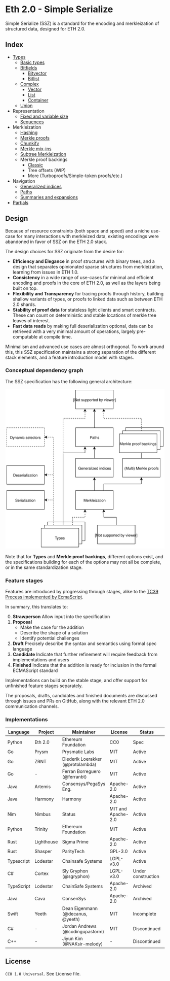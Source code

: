 # Eth 2.0 - Simple Serialize

Simple Serialize (SSZ) is a standard for the encoding and merkleization of structured data, designed for ETH 2.0.

## Index

- [Types](./specs/types/general.md)
  - [Basic types](./specs/types/basic.md)
  - [Bitfields](./specs/types/bitfields.md)
    - [Bitvector](./specs/types/bitfields.md#bitvector)
    - [Bitlist](./specs/types/bitfields.md#bitlist)
  - [Complex](./specs/types/complex.md)
    - [Vector](./specs/types/complex.md#vector)
    - [List](./specs/types/complex.md#lists)
    - [Container](./specs/types/complex.md#container)
  - [Union](./specs/types/union.md)
- Representation
  - [Fixed and variable size](./specs/representation/fixed_variable_size.md)
  - [Sequences](./specs/representation/sequences.md)
- Merkleization
  - [Hashing](./specs/merkleization/hashing.md)
  - [Merkle proofs](./specs/merkleization/merkle_proofs.md)
  - [Chunkify](./specs/merkleization/chunkify.md)
  - [Merkle mix-ins](./specs/merkleization/mixin.md)
  - [Subtree Merkleization](./specs/merkleization/subtree_merkleization.md)
  - Merkle proof backings
    - [Classic](./specs/merkleization/proof_backings/classic.md)
    - Tree offsets (WIP)
    - More (Turboproofs/Simple-token proofs/etc.)
- Navigation
    - [Generalized indices](./specs/navigation/generalized_indices.md)
    - [Paths](./specs/navigation/paths.md)
    - [Summaries and expansions](./specs/navigation/summaries_expansions.md)
- [Partials](./specs/partials/partials.md)

## Design

Because of resource constraints (both space and speed) and a niche use-case for many interactions with merkleized data, existing encodings were abandoned in favor of SSZ on the ETH 2.0 stack.

The design choices for SSZ originate from the desire for:
- **Efficiency and Elegance** in proof structures with binary trees, and a design that separates opinionated sparse structures from merkleization, learning from issues in ETH 1.0.
- **Consistency** in a wide range of use-cases for minimal and efficient encoding and proofs in the core of ETH 2.0, as well as the layers being built on top.
- **Flexibility and Transparency** for tracing proofs through history, building shallow variants of types, or proofs to linked data such as between ETH 2.0 shards.
- **Stability of proof data** for stateless light clients and smart contracts. These can count on deterministic and stable locations of merkle tree leaves of interest.
- **Fast data reads** by making full deserialization optional, data can be retrieved with a very minimal amount of operations, largely pre-computable at compile time.

Minimalism and advanced use cases are almost orthogonal. To work around this, this SSZ specification maintains a strong separation of the different stack elements, and a feature introduction model with stages.

### Conceptual dependency graph

The SSZ specification has the following general architecture: 

![SSZ architecture](./ssz_arch.svg)

Note that for **Types** and **Merkle proof backings**, different options exist, and the specifications building for each of the options may not all be complete, or in the same standardization stage.

### Feature stages

Features are introduced by progressing through stages, alike to the [TC39 Process implemented by EcmaScript](https://tc39.es/process-document/).

In summary, this translates to:

0. **Strawperson** 	Allow input into the specification
1. **Proposal**
   - Make the case for the addition
   - Describe the shape of a solution
   - Identify potential challenges 
2. **Draft**        Precisely describe the syntax and semantics using formal spec language 
3. **Candidate** 	Indicate that further refinement will require feedback from implementations and users 
4. **Finished** 	Indicate that the addition is ready for inclusion in the formal ECMAScript standard 

Implementations can build on the stable stage, and offer support for unfinished feature stages separately.

The proposals, drafts, candidates and finished documents are discussed through issues and PRs on GitHub, along with the relevant ETH 2.0 communication channels.

### Implementations

| Language    | Project                   | Maintainer                        | License            | Status             | Implementation |
|-------------|---------------------------|-----------------------------------|--------------------|--------------------|----------------|
| Python      | Eth 2.0                   | Ethereum Foundation               | CC0                | Spec               |                |
| Go          | Prysm                     | Prysmatic Labs                    | MIT                | Active             |[`prysmaticlabs/go-ssz`](https://github.com/prysmaticlabs/go-ssz) |
| Go          | ZRNT                      | Diederik Loerakker (@protolambda) | MIT                | Active             |[`protolambda/zssz`](https://github.com/protolambda/zssz) |
| Go          | -                         | Ferran Borreguero (@ferranbt)     | MIT                | Active             |[`ferranbt/fastssz`](https://github.com/ferranbt/fastssz) |
| Java        | Artemis                   | Consensys/PegaSys Eng.            | Apache-2.0         | Active             |[`PegaSysEng/artemis/util`](https://github.com/PegaSysEng/artemis/tree/master/util/src/main/java/tech/pegasys/artemis/util) |
| Java        | Harmony                   | Harmony                           | Apache-2.0         | Active             |[`harmony-dev/beacon-chain-java/ssz`](https://github.com/harmony-dev/beacon-chain-java/tree/develop/ssz) |
| Nim         | Nimbus                    | Status                            | MIT and Apache-2.0 | Active             |[`status-im/nim-beacon-chain/ssz.nim`](https://github.com/status-im/nim-beacon-chain/blob/master/beacon_chain/ssz.nim) |
| Python      | Trinity                   | Ethereum Foundation               | MIT                | Active             |[`ethereum/py-ssz`](https://github.com/ethereum/py-ssz) |
| Rust        | Lighthouse                | Sigma Prime                       | Apache-2.0         | Active             |[`sigp/lighthouse/ssz`](https://github.com/sigp/lighthouse/tree/master/eth2/utils/ssz) |
| Rust        | Shasper                   | ParityTech                        | GPL-3.0            | Active             |[`paritytech/shasper/ssz`](https://github.com/paritytech/shasper/tree/master/utils/ssz) |
| Typescript  | Lodestar                  | Chainsafe Systems                 | LGPL-v3.0          | Active             |[`ChainSafe/lodestar/ssz`](https://github.com/ChainSafe/lodestar/tree/master/packages/ssz) |
| C#          | Cortex                    | Sly Gryphon (@sgryphon)           | LGPL-v3.0          | Under construction |[`sgryphon/cortex-ssz`](https://github.com/sgryphon/cortex-ssz) |
| TypeScript  | Lodestar                  | ChainSafe Systems                 | Apache-2.0         | Archived           |[`ChainSafe/ssz-js`](https://github.com/ChainSafe/ssz-js) |
| Java        | Cava                      | ConsenSys                         | Apache-2.0         | Archived           |[`ConsenSys/cava/ssz`](https://www.github.com/ConsenSys/cava/tree/master/ssz) |
| Swift       | Yeeth                     | Dean Eigenmann (@decanus, @yeeth) | MIT                | Incomplete         |[`yeeth/SimpleSerialize.swift`](https://github.com/yeeth/SimpleSerialize.swift) |
| C#          | -                         | Jordan Andrews (@codingupastorm)  | MIT                | Discontinued       |[`codingupastorm/csharp-ssz`](https://github.com/codingupastorm/csharp-ssz) |
| C++         | -                         | Jiyun Kim (@NAKsir-melody)        | -                  | Discontinued       |[`NAKsir-melody/cpp_ssz`](https://github.com/NAKsir-melody/cpp_ssz) |

## License

`CC0 1.0 Universal`. See License file.
